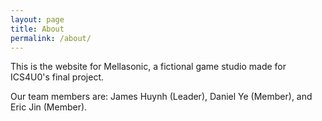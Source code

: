 ```yaml
---
layout: page
title: About
permalink: /about/
---
```

This is the website for Mellasonic, a fictional game studio made for ICS4U0's final project.

Our team members are: James Huynh (Leader), Daniel Ye (Member), and Eric Jin (Member).
